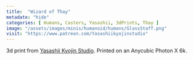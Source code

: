 ```yaml
---
title:  "Wizard of Thay"
metadate: "hide"
categories: [ Humans, Casters, Yasashii, 3dPrints, Thay ]
image: "/assets/images/minis/humanoid/humans/GlassStaff.png"
visit: "https://www.patreon.com/Yasashiikyojinstudio"
---
```

3d print from [Yasashii Kyojin Studio](https://www.patreon.com/Yasashiikyojinstudio). 
Printed on an Anycubic Photon X 6k.